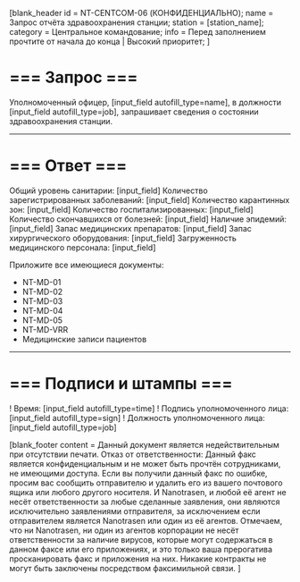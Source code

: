 [blank_header
id = NT-CENTCOM-06 (КОНФИДЕНЦИАЛЬНО);
name = Запрос отчёта здравоохранения станции;
station = [station_name];
category = Центральное командование;
info = Перед заполнением прочтите от начала до конца | Высокий приоритет;
]

# === Запрос ===

Уполномоченный офицер, [input_field autofill_type=name], в должности [input_field autofill_type=job], запрашивает сведения о состоянии здравоохранения станции.

---

# === Ответ ===

Общий уровень санитарии: [input_field]
Количество зарегистрированных заболеваний: [input_field]
Количество карантинных зон: [input_field]
Количество госпитализированных: [input_field]
Количество скончавшихся от болезней: [input_field]
Наличие эпидемий: [input_field]
Запас медицинских препаратов: [input_field]
Запас хирургического оборудования: [input_field]
Загруженность медицинского персонала: [input_field]
<br>

Приложите все имеющиеся документы:
- NT-MD-01
- NT-MD-02
- NT-MD-03
- NT-MD-04
- NT-MD-05
- NT-MD-VRR
- Медицинские записи пациентов

---

# === Подписи и штампы ===

! Время: [input_field autofill_type=time]
! Подпись уполномоченного лица: [input_field autofill_type=sign]
! Должность уполномоченного лица: [input_field autofill_type=job]

[blank_footer
content = Данный документ является недействительным при отсутствии печати.
Отказ от ответственности: Данный факс является конфиденциальным и не может быть прочтён сотрудниками, не имеющими доступа. Если вы получили данный факс по ошибке, просим вас сообщить отправителю и удалить его из вашего почтового ящика или любого другого носителя. И Nanotrasen, и любой её агент не несёт ответственности за любые сделанные заявления, они являются исключительно заявлениями отправителя, за исключением если отправителем является Nanotrasen или один из её агентов. Отмечаем, что ни Nanotrasen, ни один из агентов корпорации не несёт ответственности за наличие вирусов, которые могут содержаться в данном факсе или его приложениях, и это только ваша прерогатива просканировать факс и приложения на них. Никакие контракты не могут быть заключены посредством факсимильной связи.
]
